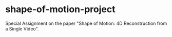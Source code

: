 # shape-of-motion-project
Special Assignment on the paper "Shape of Motion: 4D Reconstruction from a Single Video". 
